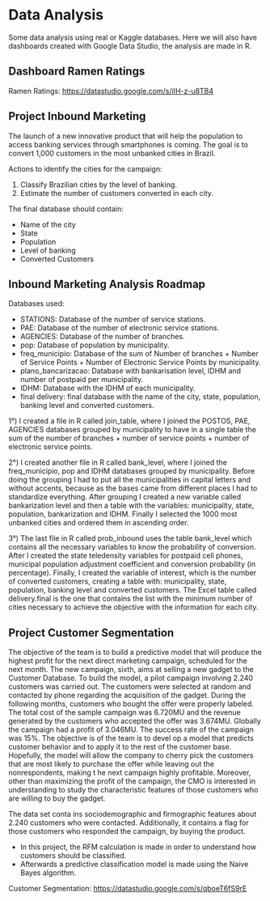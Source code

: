 # Data Analysis
Some data analysis using real or Kaggle databases. Here we will also have dashboards created with Google Data Studio, the analysis are made in R.

## Dashboard Ramen Ratings
Ramen Ratings:  https://datastudio.google.com/s/iIH-z-u8TB4

## Project Inbound Marketing
The launch of a new innovative product that will help the population to access banking services through smartphones is coming. The goal is to convert 1,000 customers in the most unbanked cities in Brazil.

Actions to identify the cities for the campaign:

1) Classify Brazilian cities by the level of banking.
2) Estimate the number of customers converted in each city.

The final database should contain:

- Name of the city
- State
- Population
- Level of banking
- Converted Customers

## Inbound Marketing Analysis Roadmap

Databases used:

- STATIONS: Database of the number of service stations.
- PAE: Database of the number of electronic service stations.
- AGENCIES: Database of the number of branches.
- pop: Database of population by municipality.
- freq_municipio: Database of the sum of Number of branches + Number of Service Points + Number of Electronic Service Points by municipality.
- plano_bancarizacao: Database with bankarisation level, IDHM and number of postpaid per municipality.
- IDHM: Database with the IDHM of each municipality.
- final delivery: final database with the name of the city, state, population, banking level and converted customers.

1°) I created a file in R called join_table, where I joined the POSTOS, PAE, AGENCIES databases grouped by municipality to have in a single table the sum of the number of branches + number of service points + number of electronic service points.

2°) I created another file in R called bank_level, where I joined the freq_municipio, pop and IDHM databases grouped by municipality. Before doing the grouping I had to put all the municipalities in capital letters and without accents, because as the bases came from different places I had to standardize everything. After grouping I created a new variable called bankarization level and then a table with the variables: municipality, state, population, bankarization and IDHM. Finally I selected the 1000 most unbanked cities and ordered them in ascending order.

3°) The last file in R called prob_inbound uses the table bank_level which contains all the necessary variables to know the probability of conversion. After I created the state teledensity variables for postpaid cell phones, municipal population adjustment coefficient and conversion probability (in percentage). Finally, I created the variable of interest, which is the number of converted customers, creating a table with: municipality, state, population, banking level and converted customers. The Excel table called delivery.final is the one that contains the list with the minimum number of cities necessary to achieve the objective with the information for each city.

## Project Customer Segmentation
The objective of the team is to build a predictive model that will produce the highest profit for the next direct marketing campaign, scheduled for the next month. The new campaign, sixth, aims at selling a new gadget to the Customer Database. To build the model, a pilot campaign involving 2.240 customers was carried out. The customers were selected at random and contacted by phone regarding the acquisition of the gadget. During the following months, customers who bought the offer were properly labeled. The total cost of the sample campaign was 6.720MU and the revenue generated by the customers who accepted the offer was 3.674MU. Globally the campaign had a profit of 3.046MU. The success rate of the campaign was 15%. The objective is of the team is to devel op a model that predicts customer behavior and to apply it to the rest of the customer base. Hopefully, the model will allow the company to cherry pick the customers that are most likely to purchase the offer while leaving out the nonrespondents, making t he next campaign highly profitable. Moreover, other than maximizing the profit of the campaign, the CMO is interested in understanding to study the characteristic features of those customers who are willing to buy the gadget.

The data set conta ins sociodemographic and firmographic features about 2.240 customers who were contacted. Additionally, it contains a flag for those customers who responded the campaign, by buying the product.

- In this project, the RFM calculation is made in order to understand how customers should be classified.
- Afterwards a predictive classification model is made using the Naive Bayes algorithm.

Customer Segmentation: https://datastudio.google.com/s/qboeT6fS9rE
